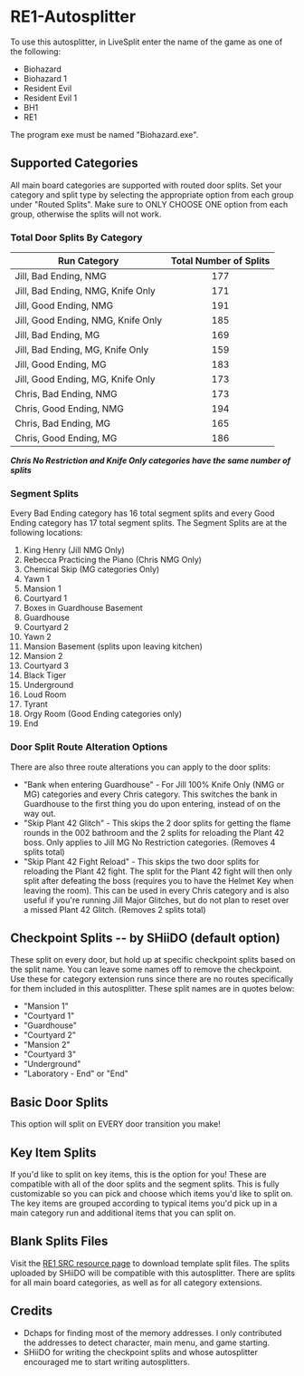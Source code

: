 # RE1-Autosplitter

To use this autosplitter, in LiveSplit enter the name of the game as one of the following:
* Biohazard
* Biohazard 1
* Resident Evil
* Resident Evil 1
* BH1
* RE1

The program exe must be named "Biohazard.exe".

## Supported Categories

All main board categories are supported with routed door splits. Set your category and split type by selecting the appropriate option from each group under "Routed Splits". Make sure to ONLY CHOOSE ONE option from each group, otherwise the splits will not work.

### Total Door Splits By Category

|            Run Category             | Total Number of Splits |
|-------------------------------------|:----------------------:|
| Jill, Bad Ending, NMG               | 177                    |
| Jill, Bad Ending, NMG, Knife Only   | 171                    |
| Jill, Good Ending, NMG              | 191                    |
| Jill, Good Ending, NMG, Knife Only  | 185                    |
| Jill, Bad Ending, MG                | 169                    |
| Jill, Bad Ending, MG, Knife Only    | 159                    |
| Jill, Good Ending, MG               | 183                    |
| Jill, Good Ending, MG, Knife Only   | 173                    |
| Chris, Bad Ending, NMG              | 173                    |
| Chris, Good Ending, NMG             | 194                    |
| Chris, Bad Ending, MG               | 165                    |
| Chris, Good Ending, MG              | 186                    |

***Chris No Restriction and Knife Only categories have the same number of splits***


### Segment Splits

Every Bad Ending category has 16 total segment splits and every Good Ending category has 17 total segment splits. The Segment Splits are at the following locations:

1. King Henry (Jill NMG Only)
2. Rebecca Practicing the Piano (Chris NMG Only)
3. Chemical Skip (MG categories Only)
4. Yawn 1
5. Mansion 1
6. Courtyard 1
7. Boxes in Guardhouse Basement
8. Guardhouse
9. Courtyard 2
10. Yawn 2
11. Mansion Basement (splits upon leaving kitchen)
12. Mansion 2
13. Courtyard 3
14. Black Tiger
15. Underground
16. Loud Room
17. Tyrant
18. Orgy Room (Good Ending categories only)
19. End

### Door Split Route Alteration Options

There are also three route alterations you can apply to the door splits:
* "Bank when entering Guardhouse" - For Jill 100% Knife Only (NMG or MG) categories and every Chris category. This switches the bank in Guardhouse to the first thing you do upon entering, instead of on the way out.
* "Skip Plant 42 Glitch" - This skips the 2 door splits for getting the flame rounds in the 002 bathroom and the 2 splits for reloading the Plant 42 boss. Only applies to Jill MG No Restriction categories. (Removes 4 splits total)
* "Skip Plant 42 Fight Reload" - This skips the two door splits for reloading the Plant 42 fight. The split for the Plant 42 fight will then only split after defeating the boss (requires you to have the Helmet Key when leaving the room). This can be used in every Chris category and is also useful if you're running Jill Major Glitches, but do not plan to reset over a missed Plant 42 Glitch. (Removes 2 splits total)

## Checkpoint Splits -- by SHiiDO (default option)

These split on every door, but hold up at specific checkpoint splits based on the split name. You can leave some names off to remove the checkpoint. Use these for category extension runs since there are no routes specifically for them included in this autosplitter. These split names are in quotes below:
* "Mansion 1"
* "Courtyard 1"
* "Guardhouse"
* "Courtyard 2"
* "Mansion 2"
* "Courtyard 3"
* "Underground"
* "Laboratory - End" or "End"

## Basic Door Splits

This option will split on EVERY door transition you make!

## Key Item Splits

If you'd like to split on key items, this is the option for you! These are compatible with all of the door splits and the segment splits. This is fully customizable so you can pick and choose which items you'd like to split on. The key items are grouped according to typical items you'd pick up in a main category run and additional items that you can split on. 

## Blank Splits Files

Visit the [RE1 SRC resource page](https://www.speedrun.com/residentevil/resources) to download template split files. The splits uploaded by SHiiDO will be compatible with this autosplitter. There are splits for all main board categories, as well as for all category extensions.

## Credits
* Dchaps for finding most of the memory addresses. I only contributed the addresses to detect character, main menu, and game starting.
* SHiiDO for writing the checkpoint splits and whose autosplitter encouraged me to start writing autosplitters.